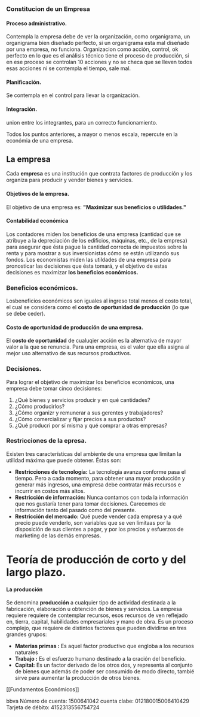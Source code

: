 ### Constitucion de un Empresa

#### Proceso administrativo.
Contempla la empresa debe de ver la organización, como organigrama, un organigrama bien diseñado perfecto, si un organigrama esta mal diseñado por una empresa, no funciona. Organizacion como acción, control, ok perfecto en lo que es el análisis técnico tiene el proceso de producción, si en ese proceso se controlan 10 acciones y no se checa que se lleven todos esas acciones ni se contempla el tiempo, sale mal.

#### Planificación.
Se contempla en el control para llevar la organización. 

#### Integración. 
union entre los integrantes, para un correcto funcionamiento.

Todos los puntos anteriores, a mayor o menos escala, repercute en la económia de una empresa. 

## La empresa

Cada **empresa** es una institución que contrata factores de producción y los organiza para producir y vender bienes y servicios.

#### Objetivos de la empresa.
El objetivo de una empresa es: **"Maximizar sus beneficios o utilidades."**

#### Contabilidad económica
Los contadores miden los beneficios de una empresa (cantidad que se atribuye a la depreciación de los edificios, máquinas, etc.,  de la empresa) para asegurar que ésta pague la cantidad correcta de impuestos sobre la renta y para mostrar a sus inversionistas cómo se están utilizando sus fondos.
Los economistas miden las utildades de una empresa para pronosticar las decisiones que ésta tomará, y el objetivo de estas decisiones es maximizar **los beneficios económicos.**

### Beneficios económicos. 
Losbeneficios económicos son iguales al ingreso total menos el costo total, el cual se considera como el **costo de oportunidad de producción** (lo que se debe ceder).

#### Costo de oportunidad de producción de una empresa.
El **costo de oportunidad** de cualuqier acción es la alternativa de mayor valor a la que se renuncia. Para una empresa, es el valor que ella asigna al mejor uso alternativo de sus recursos productivos.

### Decisiones.
Para lograr el objetivo de maximizar los beneficios económicos, una empresa debe tomar cinco decisiones:
1. ¿Qué bienes y servicios producir y en qué cantidades?
2. ¿Cómo producirlos?
3. ¿Cómo organizr y remunerar a sus gerentes y trabajadores?
4. ¿Cómo comercializar y fijar precios a sus productos?
5. ¿Qué producri por sí misma y qué comprar a otras empresas?

### Restricciones de la epresa.
Existen tres características del ambiente de una empresa que limitan la utilidad máxima que puede obtener. Éstas son:

- **Restricciones de tecnología:** La tecnología avanza conforme pasa el tiempo. Pero a cada momento, para obtener una mayor producción y generar más ingresos, una empresa debe contratar más recursos e incurrir en costos más altos.
- **Restricción de información:** Nunca contamos con toda la información que nos gustaría tener para tomar decisiones. Carecemos de información tanto del pasado como del presente.
- **Restricción del mercado:** Qué puede vender cada empresa y a qué precio puede venderlo, son variables que se ven limitaas por la disposición de sus clientes a pagar, y por los precios y esfuerzos de marketing de las demás empresas.

# Teoría de producción de corto y del largo plazo.
#### La producción
Se denomina **producción** a cualquier tipo de actividad destinada a la fabricación, elaboración u obtención de bienes y servicios.
La empresa requiere requiere de contemplar recursos, esos recursos de ven reflejado en, tierra, capital, habilidades empresariales y mano de obra.
Es un proceso complejo, que requiere de distintos factores que pueden dividirse en tres grandes grupos:
- **Materias primas :** Es aquel factor productivo que engloba a los recursos naturales
- **Trabajo :** Es el esfuerzo humano destinado a la cración del beneficio.
- **Capital:** Es un factor derivado de los otros dos, y representa al conjunto de bienes que además de poder ser consumido de modo directo, tambié sirve para aumentar la producción de otros bienes.


[[Fundamentos Económicos]]

bbva 
Número de cuenta: 
1500641042
cuenta clabe:
012180015006410429
Tarjeta de débito:
4152313556754724
